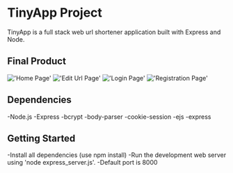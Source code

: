# TinyApp Project

TinyApp is a full stack web url shortener application built with Express and Node.

## Final Product

!['Home Page'](https://github.com/boomerandzapper/tinyApp/blob/master/Docs/Homepage.png)
!['Edit Url Page'](https://github.com/boomerandzapper/tinyApp/blob/master/Docs/URL_Edit_Page.png)
!['Login Page'](https://github.com/boomerandzapper/tinyApp/blob/master/Docs/Login%20Page.png)
!['Registration Page'](https://github.com/boomerandzapper/tinyApp/blob/master/Docs/Registration%20Page.png)

## Dependencies

-Node.js
-Express
-bcrypt
-body-parser
-cookie-session
-ejs
-express

## Getting Started

-Install all dependencies (use npm install)
-Run the development web server using 'node express_server.js'.
-Default port is 8000

